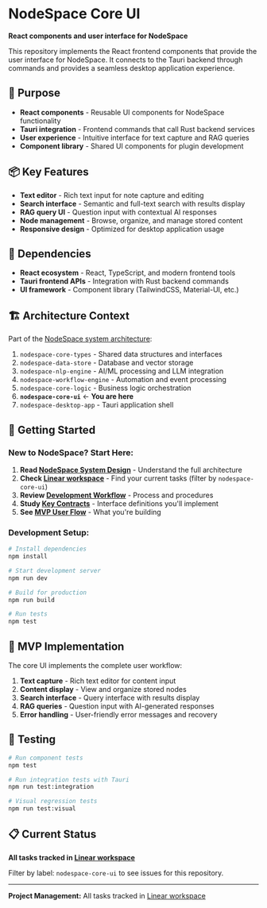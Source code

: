 # NodeSpace Core UI

**React components and user interface for NodeSpace**

This repository implements the React frontend components that provide the user interface for NodeSpace. It connects to the Tauri backend through commands and provides a seamless desktop application experience.

## 🎯 Purpose

- **React components** - Reusable UI components for NodeSpace functionality
- **Tauri integration** - Frontend commands that call Rust backend services
- **User experience** - Intuitive interface for text capture and RAG queries
- **Component library** - Shared UI components for plugin development

## 📦 Key Features

- **Text editor** - Rich text input for note capture and editing
- **Search interface** - Semantic and full-text search with results display
- **RAG query UI** - Question input with contextual AI responses
- **Node management** - Browse, organize, and manage stored content
- **Responsive design** - Optimized for desktop application usage

## 🔗 Dependencies

- **React ecosystem** - React, TypeScript, and modern frontend tools
- **Tauri frontend APIs** - Integration with Rust backend commands
- **UI framework** - Component library (TailwindCSS, Material-UI, etc.)

## 🏗️ Architecture Context

Part of the [NodeSpace system architecture](../nodespace-system-design/README.md):

1. `nodespace-core-types` - Shared data structures and interfaces
2. `nodespace-data-store` - Database and vector storage
3. `nodespace-nlp-engine` - AI/ML processing and LLM integration
4. `nodespace-workflow-engine` - Automation and event processing
5. `nodespace-core-logic` - Business logic orchestration
6. **`nodespace-core-ui`** ← **You are here**
7. `nodespace-desktop-app` - Tauri application shell

## 🚀 Getting Started

### **New to NodeSpace? Start Here:**
1. **Read [NodeSpace System Design](../nodespace-system-design/README.md)** - Understand the full architecture
2. **Check [Linear workspace](https://linear.app/nodespace)** - Find your current tasks (filter by `nodespace-core-ui`)
3. **Review [Development Workflow](../nodespace-system-design/docs/development-workflow.md)** - Process and procedures
4. **Study [Key Contracts](../nodespace-system-design/contracts/)** - Interface definitions you'll implement
5. **See [MVP User Flow](../nodespace-system-design/examples/mvp-user-flow.md)** - What you're building

### **Development Setup:**
```bash
# Install dependencies
npm install

# Start development server
npm run dev

# Build for production
npm run build

# Run tests
npm test
```

## 🔄 MVP Implementation

The core UI implements the complete user workflow:

1. **Text capture** - Rich text editor for content input
2. **Content display** - View and organize stored nodes
3. **Search interface** - Query interface with results display
4. **RAG queries** - Question input with AI-generated responses
5. **Error handling** - User-friendly error messages and recovery

## 🧪 Testing

```bash
# Run component tests
npm test

# Run integration tests with Tauri
npm run test:integration

# Visual regression tests
npm run test:visual
```

## 📋 Current Status

**All tasks tracked in [Linear workspace](https://linear.app/nodespace)**

Filter by label: `nodespace-core-ui` to see issues for this repository.

---

**Project Management:** All tasks tracked in [Linear workspace](https://linear.app/nodespace)
